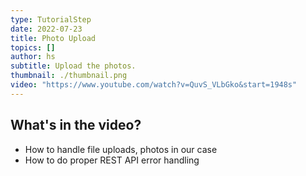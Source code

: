 ```yaml
---
type: TutorialStep
date: 2022-07-23
title: Photo Upload
topics: []
author: hs
subtitle: Upload the photos.
thumbnail: ./thumbnail.png
video: "https://www.youtube.com/watch?v=QuvS_VLbGko&start=1948s"
---
```


## What's in the video?

- How to handle file uploads, photos in our case
- How to do proper REST API error handling
